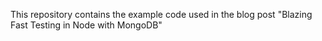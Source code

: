 This repository contains the example code used in the blog post "Blazing Fast Testing in Node with MongoDB"
